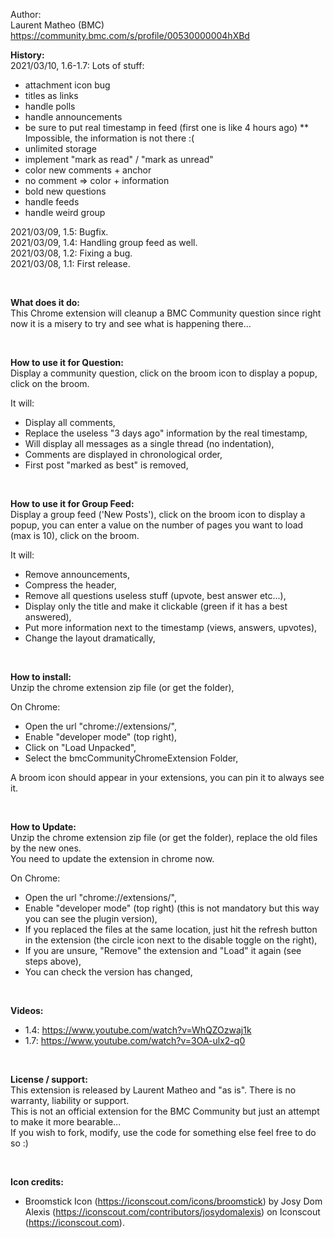 Author:  
Laurent Matheo (BMC)  
https://community.bmc.com/s/profile/00530000004hXBd  


**History:**  
2021/03/10, 1.6-1.7: Lots of stuff:
* attachment icon bug
* titles as links
* handle polls
* handle announcements
* be sure to put real timestamp in feed (first one is like 4 hours ago)
** Impossible, the information is not there :(
* unlimited storage
* implement "mark as read" / "mark as unread"
* color new comments + anchor
* no comment => color + information
* bold new questions
* handle feeds
* handle weird group
  
2021/03/09, 1.5: Bugfix.  
2021/03/09, 1.4: Handling group feed as well.  
2021/03/08, 1.2: Fixing a bug.  
2021/03/08, 1.1: First release.  

<br>

**What does it do:**  
This Chrome extension will cleanup a BMC Community question since right now it is a misery to try and see what is happening there...
  
<br>

**How to use it for Question:**  
Display a community question, click on the broom icon to display a popup, click on the broom.    
  
It will:  
* Display all comments,
* Replace the useless "3 days ago" information by the real timestamp,
* Will display all messages as a single thread (no indentation),
* Comments are displayed in chronological order,
* First post "marked as best" is removed,

<br>

**How to use it for Group Feed:**  
Display a group feed ('New Posts'), click on the broom icon to display a popup, you can enter a value on the number of pages you want to load (max is 10), click on the broom.

It will:  
* Remove announcements,
* Compress the header,
* Remove all questions useless stuff (upvote, best answer etc...),
* Display only the title and make it clickable (green if it has a best answered),
* Put more information next to the timestamp (views, answers, upvotes),
* Change the layout dramatically,

<br> 

**How to install:**  
Unzip the chrome extension zip file (or get the folder),  
  
On Chrome:
* Open the url "chrome://extensions/",
* Enable "developer mode" (top right),
* Click on "Load Unpacked",
* Select the bmcCommunityChromeExtension Folder,
  
A broom icon should appear in your extensions, you can pin it to always see it.

<br>

**How to Update:**  
Unzip the chrome extension zip file (or get the folder), replace the old files by the new ones.  
You need to update the extension in chrome now.

On Chrome:
* Open the url "chrome://extensions/",
* Enable "developer mode" (top right) (this is not mandatory but this way you can see the plugin version),
* If you replaced the files at the same location, just hit the refresh button in the extension (the circle icon next to the disable toggle on the right),
* If you are unsure, "Remove" the extension and "Load" it again (see steps above),
* You can check the version has changed,

<br>
  
**Videos:**
* 1.4: https://www.youtube.com/watch?v=WhQZOzwaj1k
* 1.7: https://www.youtube.com/watch?v=3OA-ulx2-q0

<br>

**License / support:**  
This extension is released by Laurent Matheo and "as is". There is no warranty, liability or support.  
This is not an official extension for the BMC Community but just an attempt to make it more bearable...  
If you wish to fork, modify, use the code for something else feel free to do so :)  

<br>

**Icon credits:** 
 * Broomstick Icon (https://iconscout.com/icons/broomstick) by Josy Dom Alexis (https://iconscout.com/contributors/josydomalexis) on Iconscout (https://iconscout.com).
